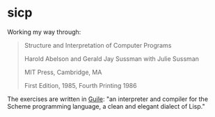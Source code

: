 sicp
====

Working my way through:

> Structure and Interpretation of Computer Programs
>
> Harold Abelson and Gerald Jay Sussman with Julie Sussman
>
> MIT Press, Cambridge, MA
>
> First Edition, 1985, Fourth Printing 1986

The exercises are written in [Guile](http://www.gnu.org/software/guile/): "an interpreter and compiler for the Scheme programming language, a clean and elegant dialect of Lisp."


